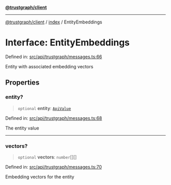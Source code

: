 [**@trustgraph/client**](../../README.md)

***

[@trustgraph/client](../../README.md) / [index](../README.md) / EntityEmbeddings

# Interface: EntityEmbeddings

Defined in: [src/api/trustgraph/messages.ts:66](https://github.com/trustgraph-ai/trustgraph-ts-client/blob/24d0d0886a310c1fecf9e6fc95cd3a24cf32c92e/src/api/trustgraph/messages.ts#L66)

Entity with associated embedding vectors

## Properties

### entity?

> `optional` **entity**: [`ApiValue`](ApiValue.md)

Defined in: [src/api/trustgraph/messages.ts:68](https://github.com/trustgraph-ai/trustgraph-ts-client/blob/24d0d0886a310c1fecf9e6fc95cd3a24cf32c92e/src/api/trustgraph/messages.ts#L68)

The entity value

***

### vectors?

> `optional` **vectors**: `number`[][]

Defined in: [src/api/trustgraph/messages.ts:70](https://github.com/trustgraph-ai/trustgraph-ts-client/blob/24d0d0886a310c1fecf9e6fc95cd3a24cf32c92e/src/api/trustgraph/messages.ts#L70)

Embedding vectors for the entity
